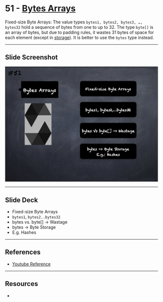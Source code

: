 # 51 - [Bytes Arrays](Bytes%20Arrays.md)
Fixed-size Byte Arrays: The value types `bytes1, bytes2, bytes3, …, bytes32` hold a sequence of bytes from one to up to 32. The type `byte[]` is an array of bytes, but due to padding rules, it wastes 31 bytes of space for each element (except in [storage](../Ethereum101/Storage.md)). It is better to use the `bytes` type instead.

___
## Slide Screenshot
![051.png](../images/solidity101/051.png)
___
## Slide Deck
- Fixed-size Byte Arrays
- `bytes1`, `bytes2..bytes32`
- bytes vs. byte[] -> Wastage
- bytes -> Byte Storage
- E.g. Hashes
___
## References
- [Youtube Reference](https://youtu.be/6VIJpze1jbU?t=1387)

___
## Resources
- 
